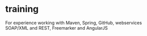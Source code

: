 # training
For experience working with Maven, Spring, GitHub, webservices SOAP/XML and REST, Freemarker and AngularJS
